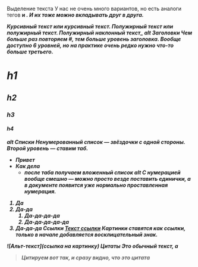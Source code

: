 Выделение текста
У нас не очень много вариантов, но есть аналоги тегов <b> и <i>. И их тоже можно вкладывать друг в друга.

*Курсивный текст* или *курсивный текст*.
**Полужирный текст** или **полужирный текст**.
**Полужирный *наклонный* текст_**
alt
Заголовки
Чем больше раз повторяем #, тем больше уровень заголовка. Вообще доступно 6 уровней, но на практике очень редко нужно что-то больше третьего.

# h1

## h2

### h3

#### h4

alt
Списки
Ненумерованный список — звёздочки с одной стороны. Второй уровень — ставим таб.

* Привет
* Как дела
  * после таба получаем вложенный список
alt
С нумерацией вообще смешно — можно просто везде поставить единички, а в документе появится уже нормально проставленная нумерация.

1. Да
1. Да-да
    1. Да-да-да-да
    1. Да-да-да-да-да
1. Да-да-да
Ссылки
[Текст ссылки](https://htmlacademy.ru)
Картинки ставятся как ссылки, только в начале добавляется восклицательный знак.

![Альт-текст](ссылка на картинку)
Цитаты
Это обычный текст, а
> Цитируем вот так, и сразу видно, что это цитата

